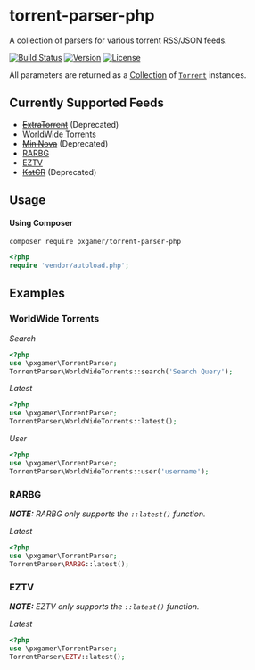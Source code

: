 # torrent-parser-php

A collection of parsers for various torrent RSS/JSON feeds.

[![Build Status](https://travis-ci.org/pxgamer/torrent-parser-php.svg?branch=master)](https://travis-ci.org/pxgamer/torrent-parser-php)
[![Version](https://img.shields.io/packagist/v/pxgamer/torrent-parser-php.svg)](https://packagist.org/p/pxgamer/torrent-parser-php)
[![License](https://img.shields.io/packagist/l/pxgamer/torrent-parser-php.svg)](https://opensource.org/licenses/mit-license)

All parameters are returned as a [Collection](https://github.com/tightenco/collect) of [`Torrent`](src/Torrent.php) instances.

## Currently Supported Feeds

- [~~ExtraTorrent~~](src/ExtraTorrent.php) (Deprecated)
- [WorldWide Torrents](src/WorldWideTorrents.php)
- [~~MiniNova~~](src/MiniNova.php) (Deprecated)
- [RARBG](src/RARBG.php)
- [EZTV](src/EZTV.php)
- [~~KatCR~~](src/KatCR.php) (Deprecated)

## Usage

#### Using Composer  
`composer require pxgamer/torrent-parser-php`  
```php
<?php
require 'vendor/autoload.php';
```

## Examples

### WorldWide Torrents

_Search_
```php
<?php
use \pxgamer\TorrentParser;
TorrentParser\WorldWideTorrents::search('Search Query');
```

_Latest_
```php
<?php
use \pxgamer\TorrentParser;
TorrentParser\WorldWideTorrents::latest();
```

_User_
```php
<?php
use \pxgamer\TorrentParser;
TorrentParser\WorldWideTorrents::user('username');
```

### RARBG

*__NOTE:__ RARBG only supports the `::latest()` function.*

_Latest_
```php
<?php
use \pxgamer\TorrentParser;
TorrentParser\RARBG::latest();
```

### EZTV

*__NOTE:__ EZTV only supports the `::latest()` function.*

_Latest_
```php
<?php
use \pxgamer\TorrentParser;
TorrentParser\EZTV::latest();
```
